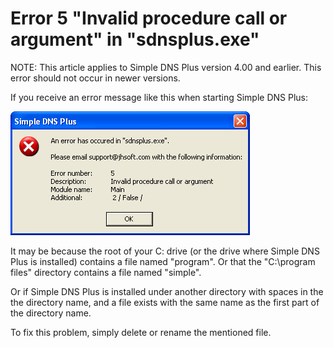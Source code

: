 ﻿---
category: 14
frontpage: false
comments: true
created-utc: 2019-01-01
modified-utc: 2019-01-01
---
# Error 5 "Invalid procedure call or argument" in "sdnsplus.exe"

NOTE: This article applies to Simple DNS Plus version 4.00 and earlier. This error should not occur in newer versions.

If you receive an error message like this when starting Simple DNS Plus:

![](img/44/1.gif)

It may be because the root of your C: drive (or the drive where Simple DNS Plus is installed) contains a file named "program". Or that the "C:\program files\" directory contains a file named "simple".

Or if Simple DNS Plus is installed under another directory with spaces in the the directory name, and a file exists with the same name as the first part of the directory name.

To fix this problem, simply delete or rename the mentioned file.

